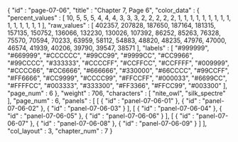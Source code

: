 {
  "id" : "page-07-06",
  "title" : "Chapter 7, Page 6",
  "color_data" : {
    "percent_values" : [
      10,
      5,
      5,
      5,
      4,
      4,
      4,
      3,
      3,
      3,
      2,
      2,
      2,
      2,
      2,
      1,
      1,
      1,
      1,
      1,
      1,
      1,
      1,
      1,
      1,
      1,
      1,
      1,
      1,
      1
    ],
    "raw_values" : [
      402357,
      207828,
      187650,
      187164,
      181315,
      157135,
      150752,
      136066,
      132230,
      130026,
      107392,
      86252,
      85263,
      76328,
      75570,
      70594,
      70233,
      63959,
      58112,
      54883,
      48820,
      48235,
      47976,
      47000,
      46574,
      41939,
      40206,
      39790,
      39547,
      38571
    ],
    "labels" : [
      "#999999",
      "#669999",
      "#CCCCCC",
      "#99CC99",
      "#9999CC",
      "#CC9966",
      "#99CCCC",
      "#333333",
      "#CCCCFF",
      "#CCFFCC",
      "#CCFFFF",
      "#009999",
      "#CCCC66",
      "#CC6666",
      "#666666",
      "#330000",
      "#66CCCC",
      "#99CCFF",
      "#FF6666",
      "#CC9999",
      "#CCCC99",
      "#FFCCFF",
      "#000033",
      "#6699CC",
      "#FFFFCC",
      "#003333",
      "#333300",
      "#FF3366",
      "#FFCC99",
      "#003300"
    ],
    "page_num" : 6
  },
  "weight" : 706,
  "characters" : [
    "nite_owl",
    "silk_spectre"
  ],
  "page_num" : 6,
  "panels" : [
    [
      {
        "id" : "panel-07-06-01"
      },
      {
        "id" : "panel-07-06-02"
      },
      {
        "id" : "panel-07-06-03"
      }
    ],
    [
      {
        "id" : "panel-07-06-04"
      },
      {
        "id" : "panel-07-06-05"
      },
      {
        "id" : "panel-07-06-06"
      }
    ],
    [
      {
        "id" : "panel-07-06-07"
      },
      {
        "id" : "panel-07-06-08"
      },
      {
        "id" : "panel-07-06-09"
      }
    ]
  ],
  "col_layout" : 3,
  "chapter_num" : 7
}
